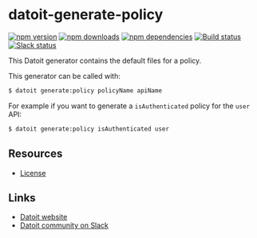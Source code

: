 # datoit-generate-policy

[![npm version](https://img.shields.io/npm/v/datoit-generate-policy.svg)](https://www.npmjs.org/package/datoit-generate-policy)
[![npm downloads](https://img.shields.io/npm/dm/datoit-generate-policy.svg)](https://www.npmjs.org/package/datoit-generate-policy)
[![npm dependencies](https://david-dm.org/datoit/datoit-generate-policy.svg)](https://david-dm.org/datoit/datoit-generate-policy)
[![Build status](https://travis-ci.org/datoit/datoit-generate-policy.svg?branch=master)](https://travis-ci.org/datoit/datoit-generate-policy)
[![Slack status](https://slack.datoit.com/badge.svg)](https://slack.datoit.com)

This Datoit generator contains the default files for a policy.

This generator can be called with:

```bash
$ datoit generate:policy policyName apiName
```

For example if you want to generate a `isAuthenticated` policy for the `user` API:

```bash
$ datoit generate:policy isAuthenticated user
```

## Resources

- [License](LICENSE)

## Links

- [Datoit website](https://datoit.com/)
- [Datoit community on Slack](https://slack.datoit.com)
